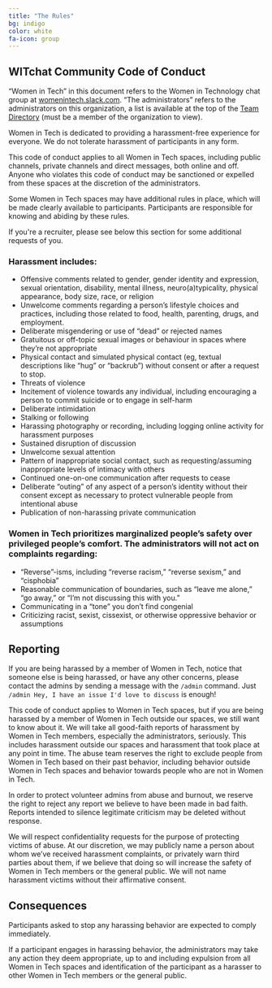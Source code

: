 ```yaml
---
title: "The Rules"
bg: indigo
color: white
fa-icon: group
---
```


## WITchat Community Code of Conduct ##

“Women in Tech” in this document refers to the Women in Technology chat group at [womenintech.slack.com](http://womenintech.slack.com). “The administrators” refers to the administrators on this organization, a list is available at the top of the [Team Directory](https://womenintech.slack.com/team) (must be a member of the organization to view).

Women in Tech is dedicated to providing a harassment-free experience for everyone. We do not tolerate harassment of participants in any form.

This code of conduct applies to all Women in Tech spaces, including public channels, private channels and direct messages, both online and off. Anyone who violates this code of conduct may be sanctioned or expelled from these spaces at the discretion of the administrators.

Some Women in Tech spaces may have additional rules in place, which will be made clearly available to participants. Participants are responsible for knowing and abiding by these rules.

If you're a recruiter, please see below this section for some additional requests of you.

### Harassment includes: ##

- Offensive comments related to gender, gender identity and expression, sexual orientation, disability, mental illness, neuro(a)typicality, physical appearance, body size, race, or religion
- Unwelcome comments regarding a person’s lifestyle choices and practices, including those related to food, health, parenting, drugs, and employment.
- Deliberate misgendering or use of “dead” or rejected names
- Gratuitous or off-topic sexual images or behaviour in spaces where they’re not appropriate
- Physical contact and simulated physical contact (eg, textual descriptions like “hug” or “backrub”) without consent or after a request to stop.
- Threats of violence
- Incitement of violence towards any individual, including encouraging a person to commit suicide or to engage in self-harm
- Deliberate intimidation
- Stalking or following
- Harassing photography or recording, including logging online activity for harassment purposes
- Sustained disruption of discussion
- Unwelcome sexual attention
- Pattern of inappropriate social contact, such as requesting/assuming inappropriate levels of intimacy with others
- Continued one-on-one communication after requests to cease
- Deliberate “outing” of any aspect of a person’s identity without their consent except as necessary to protect vulnerable people from intentional abuse
- Publication of non-harassing private communication

### Women in Tech prioritizes marginalized people’s safety over privileged people’s comfort. The administrators will not act on complaints regarding: ###

- “Reverse”-isms, including “reverse racism,” “reverse sexism,” and “cisphobia”
- Reasonable communication of boundaries, such as “leave me alone,” “go away,” or “I’m not discussing this with you.”
- Communicating in a “tone” you don’t find congenial
- Criticizing racist, sexist, cissexist, or otherwise oppressive behavior or assumptions

## Reporting ##

If you are being harassed by a member of Women in Tech, notice that someone else is being harassed, or have any other concerns, please contact the admins by sending a message with the `/admin` command. Just `/admin Hey, I have an issue I'd love to discuss` is enough!

This code of conduct applies to Women in Tech spaces, but if you are being harassed by a member of Women in Tech outside our spaces, we still want to know about it. We will take all good-faith reports of harassment by Women in Tech members, especially the administrators, seriously. This includes harassment outside our spaces and harassment that took place at any point in time. The abuse team reserves the right to exclude people from Women in Tech based on their past behavior, including behavior outside Women in Tech spaces and behavior towards people who are not in Women in Tech.

In order to protect volunteer admins from abuse and burnout, we reserve the right to reject any report we believe to have been made in bad faith. Reports intended to silence legitimate criticism may be deleted without response.

We will respect confidentiality requests for the purpose of protecting victims of abuse. At our discretion, we may publicly name a person about whom we’ve received harassment complaints, or privately warn third parties about them, if we believe that doing so will increase the safety of Women in Tech members or the general public. We will not name harassment victims without their affirmative consent.

## Consequences ##

Participants asked to stop any harassing behavior are expected to comply immediately.

If a participant engages in harassing behavior, the administrators may take any action they deem appropriate, up to and including expulsion from all Women in Tech spaces and identification of the participant as a harasser to other Women in Tech members or the general public.